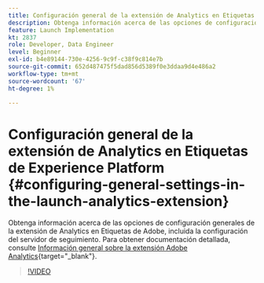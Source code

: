 ```yaml
---
title: Configuración general de la extensión de Analytics en Etiquetas de Experience Platform
description: Obtenga información acerca de las opciones de configuración generales de la extensión de Analytics en Etiquetas de Adobe, incluida la configuración del servidor de seguimiento.
feature: Launch Implementation
kt: 2837
role: Developer, Data Engineer
level: Beginner
exl-id: b4e89144-730e-4256-9c9f-c38f9c814e7b
source-git-commit: 652d487475f5dad856d5389f0e3ddaa9d4e486a2
workflow-type: tm+mt
source-wordcount: '67'
ht-degree: 1%

---
```


# Configuración general de la extensión de Analytics en Etiquetas de Experience Platform {#configuring-general-settings-in-the-launch-analytics-extension}

Obtenga información acerca de las opciones de configuración generales de la extensión de Analytics en Etiquetas de Adobe, incluida la configuración del servidor de seguimiento. Para obtener documentación detallada, consulte [Información general sobre la extensión Adobe Analytics](https://experienceleague.adobe.com/docs/experience-platform/tags/extensions/client/analytics/overview.html?lang=es){target="_blank"}.

>[!VIDEO](https://video.tv.adobe.com/v/27093/?quality=12&learn=on)

